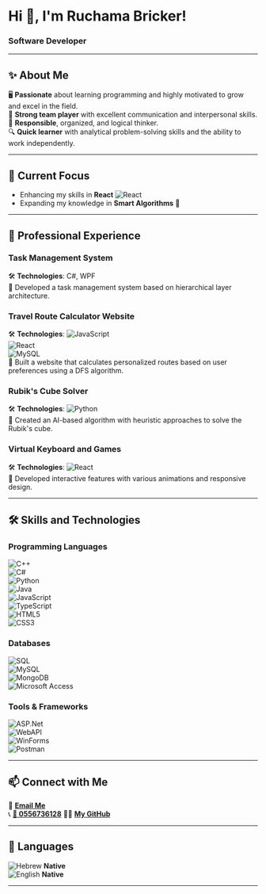 # Hi 👋, I'm Ruchama Bricker!  
### Software Developer  

---

## ✨ About Me  
🖥️ **Passionate** about learning programming and highly motivated to grow and excel in the field.  
🤝 **Strong team player** with excellent communication and interpersonal skills.  
🎯 **Responsible**, organized, and logical thinker.  
🔍 **Quick learner** with analytical problem-solving skills and the ability to work independently.  

---

## 🌱 Current Focus  
- Enhancing my skills in **React** ![React](https://img.shields.io/badge/-React-61DAFB?logo=React&logoColor=white)  
- Expanding my knowledge in **Smart Algorithms** 🧠  

---

## 💼 Professional Experience  

### **Task Management System**  
🛠️ **Technologies**: C#, WPF  
🔹 Developed a task management system based on hierarchical layer architecture.  

### **Travel Route Calculator Website**  
🛠️ **Technologies**:
![JavaScript](https://img.shields.io/badge/-JavaScript-F7DF1E?logo=JavaScript&logoColor=black)  
![React](https://img.shields.io/badge/-React-61DAFB?logo=React&logoColor=white)  
![MySQL](https://img.shields.io/badge/-MySQL-4479A1?logo=MySQL&logoColor=white)  
🔹 Built a website that calculates personalized routes based on user preferences using a DFS algorithm.  

### **Rubik's Cube Solver**  
🛠️ **Technologies**:
![Python](https://img.shields.io/badge/-Python-3776AB?logo=Python&logoColor=white)  
🔹 Created an AI-based algorithm with heuristic approaches to solve the Rubik's cube.  

### **Virtual Keyboard and Games**  
🛠️ **Technologies**:
![React](https://img.shields.io/badge/-React-61DAFB?logo=React&logoColor=white)  
🔹 Developed interactive features with various animations and responsive design.  

---

## 🛠️ Skills and Technologies  

### **Programming Languages**  
![C++](https://img.shields.io/badge/-C++-00599C?logo=C%2B%2B&logoColor=white)  
![C#](https://img.shields.io/badge/-C%23-239120?logo=C-Sharp&logoColor=white)  
![Python](https://img.shields.io/badge/-Python-3776AB?logo=Python&logoColor=white)  
![Java](https://img.shields.io/badge/-Java-007396?logo=Java&logoColor=white)  
![JavaScript](https://img.shields.io/badge/-JavaScript-F7DF1E?logo=JavaScript&logoColor=black)  
![TypeScript](https://img.shields.io/badge/-TypeScript-3178C6?logo=TypeScript&logoColor=white)  
![HTML5](https://img.shields.io/badge/-HTML5-E34F26?logo=HTML5&logoColor=white)  
![CSS3](https://img.shields.io/badge/-CSS3-1572B6?logo=CSS3&logoColor=white)  

### **Databases**  
![SQL](https://img.shields.io/badge/-SQL-4479A1?logo=MySQL&logoColor=white)  
![MySQL](https://img.shields.io/badge/-MySQL-4479A1?logo=MySQL&logoColor=white)  
![MongoDB](https://img.shields.io/badge/-MongoDB-47A248?logo=MongoDB&logoColor=white)  
![Microsoft Access](https://img.shields.io/badge/-Microsoft%20Access-A4373A?logo=Microsoft-Access&logoColor=white)  

### **Tools & Frameworks**  
![ASP.Net](https://img.shields.io/badge/-ASP.Net-512BD4?logo=.net&logoColor=white)  
![WebAPI](https://img.shields.io/badge/-WebAPI-512BD4?logo=.net&logoColor=white)  
![WinForms](https://img.shields.io/badge/-WinForms-512BD4?logo=.net&logoColor=white)  
![Postman](https://img.shields.io/badge/-Postman-FF6C37?logo=Postman&logoColor=white)  

---

## 📫 Connect with Me  

📧 **[Email Me](mailto:ruchamabricker@gmail.com)**  
📞 **[📱 0556736128](tel:0556736128)**
👨‍💻 **[My GitHub](https://github.com/ruchamabricker)**  

---

## 💬 Languages  
![Hebrew](https://img.shields.io/badge/-Hebrew-000000?logoColor=white) **Native**  
![English](https://img.shields.io/badge/-English-007396?logoColor=white) **Native**  

---
